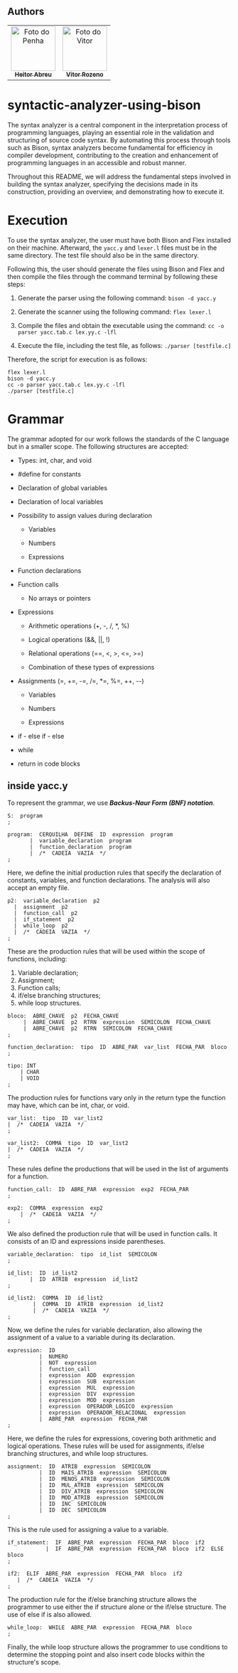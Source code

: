 ## Authors
<table>
    <td align="center">
      <a href="https://github.com/heitorabreu">
        <img src="https://avatars.githubusercontent.com/u/96392593?v=4" width="100px;" alt="Foto do Penha"/><br>
        <sub>
          <b>Heitor Abreu</b>
        </sub>
      </a>
    </td>
    <td align="center">
      <a href="https://github.com/vesrozeno">
        <img src="https://avatars.githubusercontent.com/u/58575975?v=4" width="100px;" alt="Foto do Vitor"/><br>
        <sub>
          <b>Vitor Rozeno</b>
        </sub>
      </a>
    </td>
</table>

# syntactic-analyzer-using-bison
    


The syntax analyzer is a central component in the interpretation process of programming languages, playing an essential role in the validation and structuring of source code syntax. By automating this process through tools such as Bison, syntax analyzers become fundamental for efficiency in compiler development, contributing to the creation and enhancement of programming languages in an accessible and robust manner.

Throughout this README, we will address the fundamental steps involved in building the syntax analyzer, specifying the decisions made in its construction, providing an overview, and demonstrating how to execute it.

# Execution

   To use the syntax analyzer, the user must have both Bison and Flex installed on their machine. Afterward, the `yacc.y` and `lexer.l` files must be in the same directory. The test file should also be in the same directory.

Following this, the user should generate the files using Bison and Flex and then compile the files through the command terminal by following these steps:

1.  Generate the parser using the following command: `bison -d yacc.y`
    
2.  Generate the scanner using the following command: `flex lexer.l`
    
3.  Compile the files and obtain the executable using the command: `cc -o parser yacc.tab.c lex.yy.c -lfl`
    
4.  Execute the file, including the test file, as follows: `./parser [testfile.c]`
    

Therefore, the script for execution is as follows:
```
flex lexer.l
bison -d yacc.y
cc -o parser yacc.tab.c lex.yy.c -lfl
./parser [testfile.c]
```

# Grammar
The grammar adopted for our work follows the standards of the C language but in a smaller scope. The following structures are accepted:
-   Types: int, char, and void

-   #define for constants
    
-   Declaration of global variables
    
-   Declaration of local variables
    
-   Possibility to assign values during declaration
    
	-   Variables
    
	-   Numbers
    
	-   Expressions
    
-   Function declarations
    
-   Function calls
    
	-   No arrays or pointers
    
-   Expressions
    
	-   Arithmetic operations (+, -, /, *, %)
    
	-   Logical operations (&&, ||, !)
    
	-   Relational operations (==, <, >, <=, >=)
    
	-   Combination of these types of expressions
    
-   Assignments (=, +=, -=, /=, *=, %=, ++, --)
    
	-   Variables
    
	-   Numbers
    
	-   Expressions
    
-   if - else if - else
    
-   while
    
-   return in code blocks

## inside yacc.y
To represent the grammar, we use ***Backus-Naur Form (BNF) notation***.
```
S:  program
;

program:  CERQUILHA  DEFINE  ID  expression  program
       |  variable_declaration  program
       |  function_declaration  program
       |  /*  CADEIA  VAZIA  */
;
```
Here, we define the initial production rules that specify the declaration of constants, variables, and function declarations. The analysis will also accept an empty file.

``` 
p2:  variable_declaration  p2
  |  assignment  p2
  |  function_call  p2
  |  if_statement  p2
  |  while_loop  p2
  |  /*  CADEIA  VAZIA  */
;
```

These are the production rules that will be used within the scope of functions, including:

1.  Variable declaration;
2.  Assignment;
3.  Function calls;
4.  if/else branching structures;
5.  while loop structures.
    
```    
bloco:  ABRE_CHAVE  p2  FECHA_CHAVE
     |  ABRE_CHAVE  p2  RTRN  expression  SEMICOLON  FECHA_CHAVE
     |  ABRE_CHAVE  p2  RTRN  SEMICOLON  FECHA_CHAVE
;

function_declaration:  tipo  ID  ABRE_PAR  var_list  FECHA_PAR  bloco
; 

tipo: INT
    | CHAR
    | VOID
;
```
  
The production rules for functions vary only in the return type the function may have, which can be int, char, or void.
```
var_list:  tipo  ID  var_list2
|  /*  CADEIA  VAZIA  */
;

var_list2:  COMMA  tipo  ID  var_list2
|  /*  CADEIA  VAZIA  */
;
```
These rules define the productions that will be used in the list of arguments for a function.
```
function_call:  ID  ABRE_PAR  expression  exp2  FECHA_PAR
;

exp2:  COMMA  expression  exp2
    |  /*  CADEIA  VAZIA  */
;
```
We also defined the production rule that will be used in function calls. It consists of an ID and expressions inside parentheses.
```
variable_declaration:  tipo  id_list  SEMICOLON
;

id_list:  ID  id_list2
       |  ID  ATRIB  expression  id_list2
;

id_list2:  COMMA  ID  id_list2
        |  COMMA  ID  ATRIB  expression  id_list2
        |  /*  CADEIA  VAZIA  */
;
```
Now, we define the rules for variable declaration, also allowing the assignment of a value to a variable during its declaration.
```
expression:  ID
          |  NUMERO
          |  NOT  expression
          |  function_call
          |  expression  ADD  expression
          |  expression  SUB  expression
          |  expression  MUL  expression
          |  expression  DIV  expression
          |  expression  MOD  expression
          |  expression  OPERADOR_LOGICO  expression
          |  expression  OPERADOR_RELACIONAL  expression
          |  ABRE_PAR  expression  FECHA_PAR
;
```
  
Here, we define the rules for expressions, covering both arithmetic and logical operations. These rules will be used for assignments, if/else branching structures, and while loop structures.

```
assignment:  ID  ATRIB  expression  SEMICOLON
          |  ID  MAIS_ATRIB  expression  SEMICOLON
          |  ID  MENOS_ATRIB  expression  SEMICOLON
          |  ID  MUL_ATRIB  expression  SEMICOLON
          |  ID  DIV_ATRIB  expression  SEMICOLON
          |  ID  MOD_ATRIB  expression  SEMICOLON
          |  ID  INC  SEMICOLON
          |  ID  DEC  SEMICOLON
;
```
This is the rule used for assigning a value to a variable.

```
if_statement:  IF  ABRE_PAR  expression  FECHA_PAR  bloco  if2
            |  IF  ABRE_PAR  expression  FECHA_PAR  bloco  if2  ELSE  bloco
;

if2:  ELIF  ABRE_PAR  expression  FECHA_PAR  bloco  if2
   |  /*  CADEIA  VAZIA  */
;
```
The production rule for the if/else branching structure allows the programmer to use either the if structure alone or the if/else structure. The use of else if is also allowed.
```
while_loop:  WHILE  ABRE_PAR  expression  FECHA_PAR  bloco
;
```
Finally, the while loop structure allows the programmer to use conditions to determine the stopping point and also insert code blocks within the structure's scope.